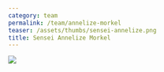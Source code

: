 ```yaml
---
category: team
permalink: /team/annelize-morkel
teaser: /assets/thumbs/sensei-annelize.png
title: Sensei Annelize Morkel
---
```


<img src="/assets/img/sensei-annelize-2.jpg" />
